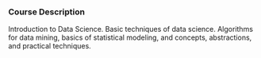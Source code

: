 ### Course Description
Introduction to Data Science. Basic techniques of data science. Algorithms for data mining, basics of statistical modeling, and concepts, abstractions, and practical techniques.
